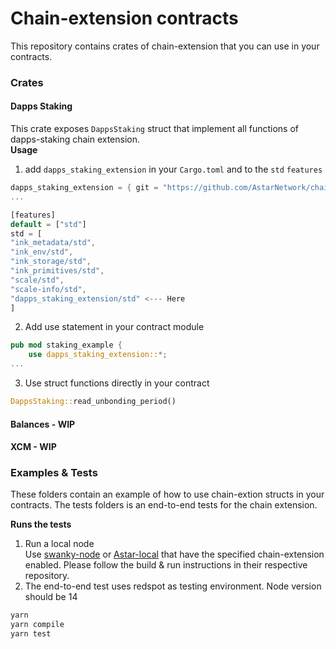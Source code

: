 # Chain-extension contracts
This repository contains crates of chain-extension that you can use in your contracts.

### Crates
#### Dapps Staking
This crate exposes `DappsStaking` struct that implement all functions of dapps-staking chain extension. \
**Usage**

1. add `dapps_staking_extension` in your `Cargo.toml` and to the `std` `features`
```rust
dapps_staking_extension = { git = "https://github.com/AstarNetwork/chain-extension-contracts", default-features = false }
...

[features]
default = ["std"]
std = [
"ink_metadata/std",
"ink_env/std",
"ink_storage/std",
"ink_primitives/std",
"scale/std",
"scale-info/std",
"dapps_staking_extension/std" <--- Here
]
```

2. Add use statement in your contract module
```rust
pub mod staking_example {
    use dapps_staking_extension::*;
...
```

3. Use struct functions directly in your contract
```rust
DappsStaking::read_unbonding_period()
```
#### Balances - WIP

#### XCM - WIP

### Examples & Tests
These folders contain an example of how to use chain-extion structs in your contracts. The tests folders is an end-to-end tests for the chain extension. 

**Runs the tests**
1. Run a local node \
Use [swanky-node](https://github.com/AstarNetwork/swanky-node) or [Astar-local](https://github.com/AstarNetwork/Astar) that have the specified chain-extension enabled. Please follow the build & run instructions in their respective repository.
2. The end-to-end test uses redspot as testing environment. Node version should be 14
```bash
yarn
yarn compile
yarn test
```
